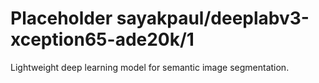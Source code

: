 # Placeholder sayakpaul/deeplabv3-xception65-ade20k/1
Lightweight deep learning model for semantic image segmentation.

<!-- task: image-segmentation -->
<!-- network-architecture: deeplab-xception65-ade20k-train -->
<!-- dataset: ade20k -->
<!-- fine-tunable: false -->
<!-- language: en -->
<!-- license: Apache-2.0 -->
